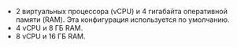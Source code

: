 * 2 виртуальных процессора (vCPU) и 4 гигабайта оперативной памяти (RAM). Эта конфигурация используется по умолчанию.
* 4 vCPU и 8 ГБ RAM.
* 8 vCPU и 16 ГБ RAM.
